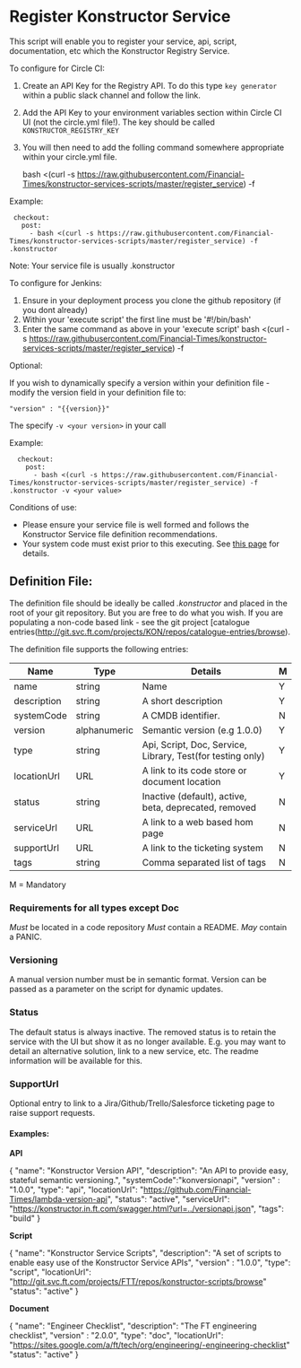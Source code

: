 # Register Konstructor Service

This script will enable you to register your service, api, script, documentation, etc which the Konstructor Registry Service.
 
To configure for Circle CI:

1. Create an API Key for the Registry API.  To do this type `key generator` within a public slack channel and follow the link.

2. Add the API Key to your environment variables section within Circle CI UI (not the circle.yml file!).  The key should be called `KONSTRUCTOR_REGISTRY_KEY`

3. You will then need to add the folling command somewhere appropriate within your circle.yml file. 

    
    bash <(curl -s https://raw.githubusercontent.com/Financial-Times/konstructor-services-scripts/master/register_service) -f <your service file>
    

Example:
     
     checkout:
       post:
         - bash <(curl -s https://raw.githubusercontent.com/Financial-Times/konstructor-services-scripts/master/register_service) -f .konstructor
     
Note: Your service file is usually .konstructor     

To configure for Jenkins:

1. Ensure in your deployment process you clone the github repository (if you dont already)
2. Within your 'execute script' the first line must be '#!/bin/bash'
3. Enter the same command as above in your 'execute script'
    bash <(curl -s https://raw.githubusercontent.com/Financial-Times/konstructor-services-scripts/master/register_service) -f <your service file>

Optional: 

If you wish to dynamically specify a version within your definition file - modify the version field in your definition file to:

    "version" : "{{version}}"

The specify `-v <your version>` in your call
    
 Example:
      
      checkout:
        post:
          - bash <(curl -s https://raw.githubusercontent.com/Financial-Times/konstructor-services-scripts/master/register_service) -f .konstructor -v <your value>
      
   
    
    
Conditions of use:

- Please ensure your service file is well formed and follows the Konstructor Service file definition recommendations.
- Your system code must exist prior to this executing. See [this page](https://sites.google.com/a/ft.com/releaselogs/system-code) for details.

## Definition File:

The definition file should be ideally be called *.konstructor* and placed in the root of your git repository.  But you
are free to do what you wish.   If you are populating a non-code based link - see the git project [catalogue entries(http://git.svc.ft.com/projects/KON/repos/catalogue-entries/browse).

The definition file supports the following entries:

| Name        | Type         | Details                                                    | M |
|-------------|--------------|------------------------------------------------------------|---|
| name        | string       | Name                                                       | Y |
| description | string       | A short description                                        | Y |
| systemCode  | string       | A CMDB identifier.                                         | N |
| version     | alphanumeric | Semantic version (e.g 1.0.0)                               | Y |
| type        | string       | Api, Script, Doc, Service, Library, Test(for testing only) | Y |
| locationUrl | URL          | A link to its code store or document location              | Y |
| status      | string       | Inactive (default), active, beta, deprecated, removed      | N |
| serviceUrl  | URL          | A link to a web based hom page                             | N |
| supportUrl  | URL          | A link to the ticketing system                             | N |
| tags        | string       | Comma separated list of tags                               | N |


M = Mandatory

### Requirements for all types except Doc

*Must* be located in a code repository
*Must* contain a README.<docType>
*May* contain a PANIC.<docType>

### Versioning

A manual version number must be in semantic format.  Version can be passed as a parameter on the script for dynamic updates.

### Status

The default status is always inactive.
The removed status is to retain the service with the UI but show it as no longer available.  E.g. you may want to detail an alternative solution, link to a new service, etc.  The readme information will be available for this.

### SupportUrl

Optional entry to link to a Jira/Github/Trello/Salesforce ticketing page to raise support requests.

#### Examples:

**API** 

 {
   "name": "Konstructor Version API",
   "description": "An API to provide easy, stateful semantic versioning.",
   "systemCode":"konversionapi",
   "version" : "1.0.0",
   "type": "api", 
   "locationUrl": "https://github.com/Financial-Times/lambda-version-api",
   "status": "active", 
   "serviceUrl": "https://konstructor.in.ft.com/swagger.html?url=../versionapi.json",
   "tags": "build"
 }

**Script** 

 {
   "name": "Konstructor Service Scripts",
   "description": "A set of scripts to enable easy use of the Konstructor Service APIs",
   "version" : "1.0.0",
   "type": "script", 
   "locationUrl": "http://git.svc.ft.com/projects/FTT/repos/konstructor-scripts/browse"
   "status": "active"
 }

**Document** 

 {
   "name": "Engineer Checklist",
   "description": "The FT engineering checklist",
   "version" : "2.0.0",
   "type": "doc", 
   "locationUrl": "https://sites.google.com/a/ft/tech/org/engineering/-engineering-checklist"
   "status": "active"
 }
